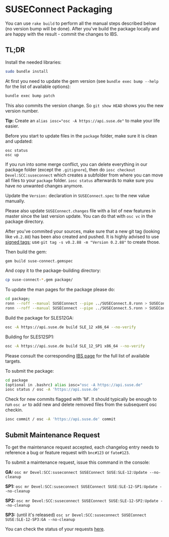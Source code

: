 # SUSEConnect Packaging

You can use `rake build` to perform all the manual steps described below (no version bump will be done).
After you've build the package locally and are happy with the result - commit the changes to IBS.

## TL;DR

Install the needed libraries:

```bash
sudo bundle install
```

At first you need to update the gem version (see `bundle exec bump --help` for the list of available options):

```bash
bundle exec bump patch
```
This also commits the version change. So `git show HEAD` shows you the new version number.


__Tip:__ Create an `alias iosc="osc -A https://api.suse.de"` to make your life easier.

Before you start to update files in the `package` folder, make sure it is clean and updated:
```
osc status
osc up
```

If you run into some merge conflict, you can delete everything in our package folder (except the `.gitignore`), then do
`iosc checkout Devel:SCC:suseconnect` which creates a subfolder from where you can move all files to your `package` folder.
`iosc status` afterwards to make sure you have no unwanted changes anymore.

Update the `Version:` declaration in `SUSEConnect.spec` to the new value manually.

Please also update `SUSEConnect.changes` file with a list of new features in master since the last version update.
You can do that with `osc vc` in the package directory.

After you've commited your sources, make sure that a new git tag (looking like `v0.2.88`) has been also created and pushed. It is highly advised to use [signed tags](https://git-scm.com/book/en/v2/Git-Tools-Signing-Your-Work); use `git tag -s v0.2.88 -m "Version 0.2.88"` to create those.


Then build the gem:

```bash
gem build suse-connect.gemspec
```

And copy it to the package-building directory:

```bash
cp suse-connect-*.gem package/
```

To update the man pages for the package please do:

```bash
cd package;
ronn --roff --manual SUSEConnect --pipe ../SUSEConnect.8.ronn > SUSEConnect.8  && gzip -f SUSEConnect.8
ronn --roff --manual SUSEConnect --pipe ../SUSEConnect.5.ronn > SUSEConnect.5  && gzip -f SUSEConnect.5
```

Build the package for SLES12GA:

```bash
osc -A https://api.suse.de build SLE_12 x86_64 --no-verify
```

Building for SLES12SP1:

```bash
osc -A https://api.suse.de build SLE_12_SP1 x86_64 --no-verify
```

Please consult the corresponding [IBS page](https://build.suse.de/project/repositories/Devel:SCC:suseconnect) for the full list of available targets.


To submit the package:
```bash
cd package
(optional in .bashrc) alias iosc="osc -A https://api.suse.de"
iosc status / osc -A 'https://api.suse.de'
```

Check for new commits flagged with 'M'.
It should typically be enough to run `osc ar` to add new and delete removed files from the subsequent osc checkin.

```bash
iosc commit / osc -A 'https://api.suse.de' commit
```


## Submit Maintenance Request

To get the maintenance request accepted, each changelog entry needs to reference a bug or feature
request with `bnc#123` or `fate#123`.

To submit a maintenance request, issue this command in the console:

__GA:__ `osc mr Devel:SCC:suseconnect SUSEConnect SUSE:SLE-12:Update --no-cleanup`

__SP1:__ `osc mr Devel:SCC:suseconnect SUSEConnect SUSE:SLE-12-SP1:Update --no-cleanup`

__SP2:__ `osc mr Devel:SCC:suseconnect SUSEConnect SUSE:SLE-12-SP2:Update --no-cleanup`

__SP3:__ (until it's released) `osc sr Devel:SCC:suseconnect SUSEConnect SUSE:SLE-12-SP3:GA --no-cleanup`

You can check the status of your requests [here](https://build.suse.de/project/requests/Devel:SCC:suseconnect).
